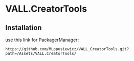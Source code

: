 # VALL.CreatorTools


## Installation
use this link for PackagerManager:
```
https://github.com/MLopusiewicz/VALL_CreatorTools.git?path=/Assets/VALL.CreatorTools/
```
 
